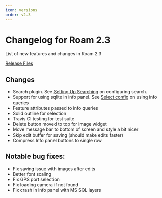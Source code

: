 ```yaml
---
icon: versions
order: v2.3
---
```


# Changelog for Roam 2.3

List of new features and changes in Roam 2.3

[Release Files](https://github.com/terry-longmacch/Roam/releases/tag/v2.3.1)

## Changes

- Search plugin. See [Setting Up Searching](Searching) on configuring search.
- Support for using sqlite in info panel. See [Select config](Select-Config) on using info queries
- Feature attributes passed to info queries
- Solid outline for selection
- Travis CI testing for test suite
- Delete button moved to top for image widget 
- Move message bar to bottom of screen and style a bit nicer
- Skip edit buffer for saving (should make edits faster)
- Compress Info panel buttons to single row

## Notable bug fixes:

- Fix saving issue with images after edits
- Better font scaling
- Fix GPS port selection
- Fix loading camera if not found
- Fix crash in info panel with MS SQL layers
